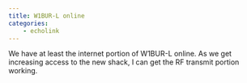 ```yaml
---
title: W1BUR-L online
categories:
    - echolink
---
```


We have at least the internet portion of W1BUR-L online. 
As we get increasing access to the new shack, I can get the RF transmit portion working.
